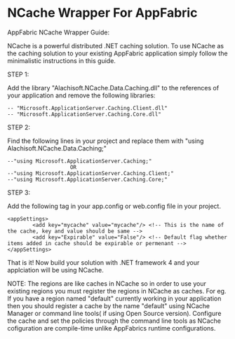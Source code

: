 # NCache Wrapper For AppFabric
AppFabric NCache Wrapper Guide:

NCache is a powerful distributed .NET caching solution. To use NCache as the caching solution to your existing AppFabric application simply 
follow the minimalistic instructions in this guide.

STEP 1:

Add the library "Alachisoft.NCache.Data.Caching.dll" to the references of your application and remove the following libraries:

	-- "Microsoft.ApplicationServer.Caching.Client.dll"
	-- "Microsoft.ApplicationServer.Caching.Core.dll"
	
STEP 2:

Find the following lines in your project and replace them with "using Alachisoft.NCache.Data.Caching;"

	--"using Microsoft.ApplicationServer.Caching;" 
						OR
	--"using Microsoft.ApplicationServer.Caching.Client;"
	--"using Microsoft.ApplicationServer.Caching.Core;"
	
STEP 3: 

Add the following <appSettings> tag in your app.config or web.config file in your project.
	
	<appSettings>
    		<add key="mycache" value="mycache"/> <!-- This is the name of the cache, key and value should be same -->
    		<add key="Expirable" value="False"/> <!-- Default flag whether items added in cache should be expirable or permenant -->
  	</appSettings>

That is it! Now build your solution with .NET framework 4 and your applciation will be using NCache.

NOTE: The regions are like caches in NCache so in order to use your existing regions you must register the regions in NCache as caches.
For eg. If you have a region named "default" currently working in your application then you should register a cache by the name "default" 
using NCache Manager or command line tools( if using Open Source version). Configure the cache and set the policies through the command line 
tools as NCache cofiguration are compile-time unlike AppFabrics runtime configurations.